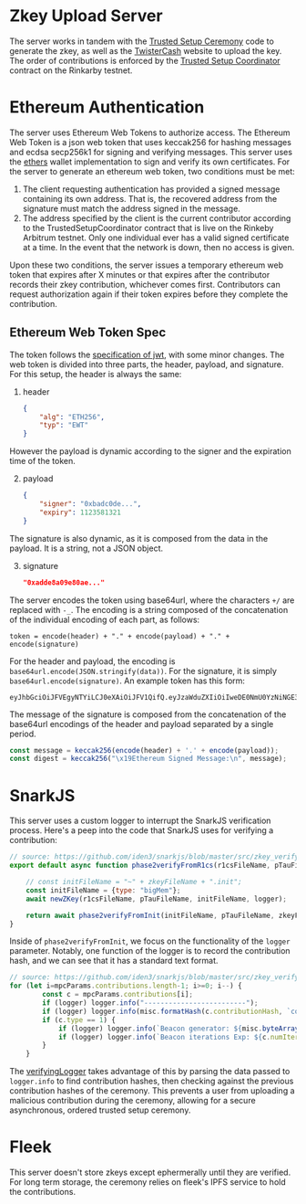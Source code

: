 # Zkey Upload Server
The server works in tandem with the [Trusted Setup Ceremony](https://github.com/Nobody-Labs/trusted-setup) code to generate the zkey, as well as the [TwisterCash](https://twistercash.xyz/) website to upload the key. The order of contributions is enforced by the [Trusted Setup Coordinator](https://github.com/Nobody-Labs/ts-coordinator) contract on the Rinkarby testnet.

# Ethereum Authentication
The server uses Ethereum Web Tokens to authorize access. The Ethereum Web Token is a json web token that uses keccak256 for hashing messages and ecdsa secp256k1 for signing and verifying messages. This server uses the [ethers](https://github.com/ethers-io/ethers.js/) wallet implementation to sign and verify its own certificates. For the server to generate an ethereum web token, two conditions must be met:
  1. The client requesting authentication has provided a signed message containing its own address. That is, the recovered address from the signature must match the address signed in the message.
  2. The address specified by the client is the current contributor according to the TrustedSetupCoordinator contract that is live on the Rinkeby Arbitrum testnet. Only one individual ever has a valid signed certificate at a time. In the event that the network is down, then no access is given.

Upon these two conditions, the server issues a temporary ethereum web token that expires after X minutes or that expires after the contributor records their zkey contribution, whichever comes first. Contributors can request authorization again if their token expires before they complete the contribution.

## Ethereum Web Token Spec
The token follows the [specification of jwt](https://jwt.io/introduction), with some minor changes. The web token is divided into three parts, the header, payload, and signature. For this setup, the header is always the same:

  1. header
        ```json
        {
            "alg": "ETH256",
            "typ": "EWT"
        }
        ```

However the payload is dynamic according to the signer and the expiration time of the token.

  2. payload
        ```json
        {
            "signer": "0xbadc0de...",
            "expiry": 1123581321
        }
        ```

The signature is also dynamic, as it is composed from the data in the payload. It is a string, not a JSON object.

  3. signature
      ```json
      "0xadde8a09e80ae..."
      ```

The server encodes the token using base64url, where the characters `+/` are replaced with `-_`. The encoding is a string composed of the concatenation of the individual encoding of each part, as follows:

    token = encode(header) + "." + encode(payload) + "." + encode(signature)

For the header and payload, the encoding is `base64url.encode(JSON.stringify(data))`. For the signature, it is simply `base64url.encode(signature)`. An example token has this form:

    eyJhbGciOiJFVEgyNTYiLCJ0eXAiOiJFV1QifQ.eyJzaWduZXIiOiIweDE0NmU0YzNiNGE3NTk4MjNlNDY0RjBGN0E1MzY1ZjQ2OWY0ZDNmZDgiLCJleHBpcnkiOjE2Mzc5MjcwOTE4MDN9.MHg0NTliMzkwMDQ1NTdlNjU2ZDk4ZDI0NTA1NDI2ZDNmZDNjNDZkNTRkZmZlMDUxOTUzZTJmNTRlZmFjNjBjYzIxMWQwZGU0NDhiMzA2MmRjYTczMGM2ODYzNWYwNTBlMDhhNjljZGI4OWZjMDI5NjczZWE3YjZjMGJmZTdjNzVmNjFi

The message of the signature is composed from the concatenation of the base64url encodings of the header and payload separated by a single period.
```js
const message = keccak256(encode(header) + '.' + encode(payload));
const digest = keccak256("\x19Ethereum Signed Message:\n", message);
```

# SnarkJS
This server uses a custom logger to interrupt the SnarkJS verification process. Here's a peep into the code that SnarkJS uses for verifying a contribution:

```javascript
// source: https://github.com/iden3/snarkjs/blob/master/src/zkey_verify_fromr1cs.js
export default async function phase2verifyFromR1cs(r1csFileName, pTauFileName, zkeyFileName, logger) {

    // const initFileName = "~" + zkeyFileName + ".init";
    const initFileName = {type: "bigMem"};
    await newZKey(r1csFileName, pTauFileName, initFileName, logger);

    return await phase2verifyFromInit(initFileName, pTauFileName, zkeyFileName, logger);
}
```

Inside of `phase2verifyFromInit`, we focus on the functionality of the `logger` parameter. Notably, one function of the logger is to record the contribution hash, and we can see that it has a standard text format.

```javascript
// source: https://github.com/iden3/snarkjs/blob/master/src/zkey_verify_frominit.js#L221
for (let i=mpcParams.contributions.length-1; i>=0; i--) {
        const c = mpcParams.contributions[i];
        if (logger) logger.info("-------------------------");
        if (logger) logger.info(misc.formatHash(c.contributionHash, `contribution #${i+1} ${c.name ? c.name : ""}:`));
        if (c.type == 1) {
            if (logger) logger.info(`Beacon generator: ${misc.byteArray2hex(c.beaconHash)}`);
            if (logger) logger.info(`Beacon iterations Exp: ${c.numIterationsExp}`);
        }
    }
```

The [verifyingLogger](./src/verifyingLogger.ts) takes advantage of this by parsing the data passed to `logger.info` to find contribution hashes, then checking against the previous contribution hashes of the ceremony. This prevents a user from uploading a malicious contribution during the ceremony, allowing for a secure asynchronous, ordered trusted setup ceremony.

# Fleek
This server doesn't store zkeys except ephermerally until they are verified. For long term storage, the ceremony relies on fleek's IPFS service to hold the contributions.